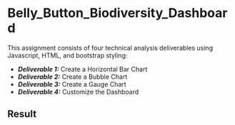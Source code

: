 # Belly_Button_Biodiversity_Dashboard

This assignment consists of four technical analysis deliverables using Javascript, HTML, and bootstrap styling:

- _**Deliverable 1:**_ Create a Horizontal Bar Chart
- _**Deliverable 2:**_ Create a Bubble Chart
- _**Deliverable 3:**_ Create a Gauge Chart
- _**Deliverable 4:**_ Customize the Dashboard

## Result
